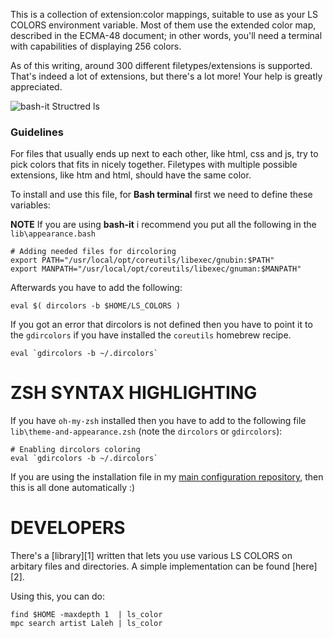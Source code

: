 
This is a collection of extension:color mappings, suitable to use as your
LS COLORS environment variable. Most of them use the extended color map,
described in the ECMA-48 document; in other words, you'll need a terminal
with capabilities of displaying 256 colors.

As of this writing, around 300 different filetypes/extensions is supported.
That's indeed a lot of extensions, but there's a lot more! Your help is greatly
appreciated.

![bash-it Structred ls](https://github.com/ahmadassaf/configurations/blob/master/screenshots/bash-it_structured_ls.png)

### Guidelines

For files that usually ends up next to each other, like html, css and js,
try to pick colors that fits in nicely together. Filetypes with multiple
possible extensions, like htm and html, should have the same color.

To install and use this file, for **Bash terminal** first we need to define these variables:

**NOTE** If you are using **bash-it** i recommend you put all the following in the `lib\appearance.bash`

```shell
# Adding needed files for dircoloring
export PATH="/usr/local/opt/coreutils/libexec/gnubin:$PATH"
export MANPATH="/usr/local/opt/coreutils/libexec/gnuman:$MANPATH"
```

Afterwards you have to add the following:

```shell
eval $( dircolors -b $HOME/LS_COLORS )
```

If you got an error that dircolors is not defined then you have to point it to the `gdircolors` if you have installed the `coreutils` homebrew recipe.

```shell
eval `gdircolors -b ~/.dircolors`
```

ZSH SYNTAX HIGHLIGHTING
=======================
If you have `oh-my-zsh` installed then you have to add to the following file `lib\theme-and-appearance.zsh` (note the `dircolors` or `gdircolors`):

```shell
# Enabling dircolors coloring
eval `gdircolors -b ~/.dircolors`
```

If you are using the installation file in my [main configuration repository](http://github.com/ahmadassaf/Configurations), then this is all done automatically :)

DEVELOPERS
==========

There's a [library][1] written that lets you use various LS COLORS on
arbitary files and directories. A simple implementation can be found [here][2].

Using this, you can do:

```shell
find $HOME -maxdepth 1  | ls_color
mpc search artist Laleh | ls_color
```